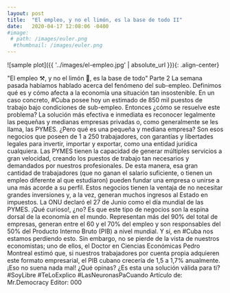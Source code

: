 ```yaml
---
layout: post
title:  "El empleo, y no el limón, es la base de todo II"
date:   2020-04-17 12:08:06 -0400
#image:
 # path: /images/euler.png
  #thumbnail: /images/euler.png
---
```


![sample plot]({{ '../images/el-empleo.jpg' | absolute_url }}){: .align-center}

"El empleo ⚒, y no el limón 🍈, es la base de todo"
Parte 2
La semana pasada habíamos hablado acerca del fenómeno del sub-empleo. Definimos  qué es y cómo afecta a la economía una situación tan insostenible. 
En un caso concreto, #Cuba posee hoy un estimado de 850 mil puestos de trabajo bajo condiciones de sub-empleo. Entonces ¿cómo se resuelve este problema?
La solución más efectiva e inmediata es reconocer legalmente las pequeñas y medianas empresas privadas o, como generalmente se les llama, las PYMES. ¿Pero qué es una pequeña y mediana empresa? Son esos negocios que poseen de 1 a 250 trabajadores, con garantías y libertades legales para invertir, importar y exportar, como una entidad jurídica cualquiera. 
Las PYMES tienen la capacidad de generar múltiples servicios a gran velocidad, creando los puestos de trabajo tan necesarios y demandados por nuestros profesionales. De esta manera, esa gran cantidad de trabajadores (que no ganan el salario suficiente, o tienen un empleo diferente al que estudiaron) pueden fundar una empresa o unirse a una más acorde a su perfil. Estos negocios tienen la ventaja de no necesitar grandes inversiones y, a la vez, generan muchos ingresos al Estado en impuestos.
La ONU declaró el 27 de Junio como el día mundial de las PYMES. ¡Qué curioso!, ¿no? Es que este tipo de negocios son la espina dorsal de la economía en el mundo. Representan más del 90% del total de empresas, generan entre el 60 y el 70% del empleo y son responsables del 50% del Producto Interno Bruto (PIB) a nivel mundial.
Y sí, en #Cuba nos estamos perdiendo esto. Sin embargo, no se pierde de la vista de nuestros economistas; uno de ellos, el Doctor en Ciencias Económicas Pedro Montreal estimó que, si nuestros trabajadores por cuenta propia adquieren este formato empresarial, el PIB cubano crecería de 1,5 a 1,7% anualmente. ¡Eso no suena nada mal! 
¿Qué opinas? ¿Es esta una solución válida para ti?
#SoyLibre
#TeLoExplico
#LasNeuronasPaCuando
Artículo de: Mr.Democracy
Editor: 000